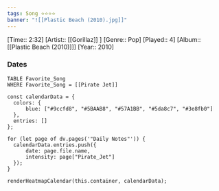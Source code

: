 ```yaml
---
tags: Song ⭐⭐⭐⭐ 
banner: "![[Plastic Beach (2010).jpg]]"
---
```

[Time:: 2:32]
[Artist:: [[Gorillaz]] ]
[Genre:: Pop]
[Played:: 4]
[Album:: [[Plastic Beach (2010)]]]
[Year:: 2010]
### Dates
````dataview
TABLE Favorite_Song
WHERE Favorite_Song = [[Pirate Jet]]
````
  ```dataviewjs
const calendarData = { 
	colors: { 
		blue: ["#9ccfd8", "#5BAAB8", "#57A1BB", "#5da8c7", "#3e8fb0"] 
	}, 
	entries: [] 
}; 

for (let page of dv.pages('"Daily Notes"')) { 
	calendarData.entries.push({ 
		date: page.file.name, 
		intensity: page["Pirate_Jet"]
	}); 
} 

renderHeatmapCalendar(this.container, calendarData);
```
